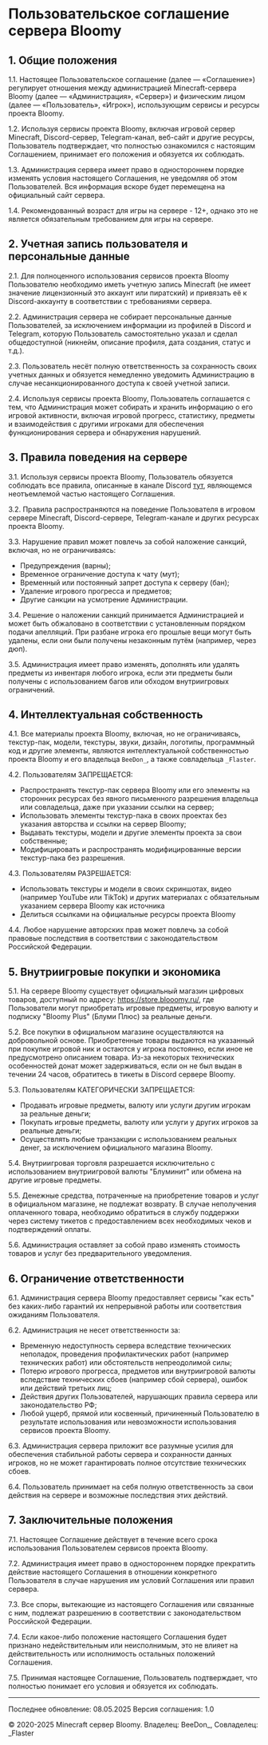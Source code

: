 # Пользовательское соглашение сервера Bloomy

## 1. Общие положения

1.1. Настоящее Пользовательское соглашение (далее — «Соглашение») регулирует отношения между администрацией Minecraft-сервера Bloomy (далее — «Администрация», «Сервер») и физическим лицом (далее — «Пользователь», «Игрок»), использующим сервисы и ресурсы проекта Bloomy.

1.2. Используя сервисы проекта Bloomy, включая игровой сервер Minecraft, Discord-сервер, Telegram-канал, веб-сайт и другие ресурсы, Пользователь подтверждает, что полностью ознакомился с настоящим Соглашением, принимает его положения и обязуется их соблюдать.

1.3. Администрация сервера имеет право в одностороннем порядке изменять условия настоящего Соглашения, не уведомляя об этом Пользователей. Вся информация вскоре будет перемещена на официальный сайт сервера.

1.4. Рекомендованный возраст для игры на сервере - 12+, однако это не является обязательным требованием для игры на сервере.

## 2. Учетная запись пользователя и персональные данные

2.1. Для полноценного использования сервисов проекта Bloomy Пользователю необходимо иметь учетную запись Minecraft (не имеет значение лицензионный это аккаунт или пиратский) и привязать её к Discord-аккаунту в соответствии с требованиями сервера.

2.2. Администрация сервера не собирает персональные данные Пользователей, за исключением информации из профилей в Discord и Telegram, которую Пользователь самостоятельно указал и сделал общедоступной (никнейм, описание профиля, дата создания, статус и т.д.).

2.3. Пользователь несёт полную ответственность за сохранность своих учетных данных и обязуется немедленно уведомить Администрацию в случае несанкционированного доступа к своей учетной записи.

2.4. Используя сервисы проекта Bloomy, Пользователь соглашается с тем, что Администрация может собирать и хранить информацию о его игровой активности, включая игровой прогресс, статистику, предметы и взаимодействия с другими игроками для обеспечения функционирования сервера и обнаружения нарушений.

## 3. Правила поведения на сервере

3.1. Используя сервисы проекта Bloomy, Пользователь обязуется соблюдать все правила, описанные в канале Discord [тут](https://discord.gg/gFjSqK2eq8), являющемся неотъемлемой частью настоящего Соглашения.

3.2. Правила распространяются на поведение Пользователя в игровом сервере Minecraft, Discord-сервере, Telegram-канале и других ресурсах проекта Bloomy.

3.3. Нарушение правил может повлечь за собой наложение санкций, включая, но не ограничиваясь:
- Предупреждения (варны);
- Временное ограничение доступа к чату (мут);
- Временный или постоянный запрет доступа к серверу (бан);
- Удаление игрового прогресса и предметов;
- Другие санкции на усмотрение Администрации.

3.4. Решение о наложении санкций принимается Администрацией и может быть обжаловано в соответствии с установленным порядком подачи апелляций. При разбане игрока его прошлые вещи могут быть удалены, если они были получены незаконным путём (например, через дюп).

3.5. Администрация имеет право изменять, дополнять или удалять предметы из инвентаря любого игрока, если эти предметы были получены с использованием багов или обходом внутриигровых ограничений.

## 4. Интеллектуальная собственность

4.1. Все материалы проекта Bloomy, включая, но не ограничиваясь, текстур-пак, модели, текстуры, звуки, дизайн, логотипы, программный код и другие элементы, являются интеллектуальной собственностью проекта Bloomy и его владельца `BeeDon_`, а также совладельца `_Flaster`.

4.2. Пользователям ЗАПРЕЩАЕТСЯ:
- Распространять текстур-пак сервера Bloomy или его элементы на сторонних ресурсах без явного письменного разрешения владельца или совладельца, даже при указании ссылки на сервер;
- Использовать элементы текстур-пака в своих проектах без указания авторства и ссылки на сервер Bloomy;
- Выдавать текстуры, модели и другие элементы проекта за свои собственные;
- Модифицировать и распространять модифицированные версии текстур-пака без разрешения.

4.3. Пользователям РАЗРЕШАЕТСЯ:
- Использовать текстуры и модели в своих скриншотах, видео (например YouTube или TikTok) и других материалах с обязательным указанием сервера Bloomy как источника
- Делиться ссылками на официальные ресурсы проекта Bloomy

4.4. Любое нарушение авторских прав может повлечь за собой правовые последствия в соответствии с законодательством Российской Федерации.

## 5. Внутриигровые покупки и экономика

5.1. На сервере Bloomy существует официальный магазин цифровых товаров, доступный по адресу: https://store.blooomy.ru/, где Пользователи могут приобретать игровые предметы, игровую валюту и подписку "Bloomy Plus" (Блуми Плюс) за реальные деньги.

5.2. Все покупки в официальном магазине осуществляются на добровольной основе. Приобретенные товары выдаются на указанный при покупке игровой ник и остаются у игрока постоянно, если иное не предусмотрено описанием товара. Из-за некоторых технических особенностей донат может задерживаться, если он не был выдан в течении 24 часов, обратитесь в тикеты в Discord сервере Bloomy.

5.3. Пользователям КАТЕГОРИЧЕСКИ ЗАПРЕЩАЕТСЯ:
- Продавать игровые предметы, валюту или услуги другим игрокам за реальные деньги;
- Покупать игровые предметы, валюту или услуги у других игроков за реальные деньги;
- Осуществлять любые транзакции с использованием реальных денег, за исключением официального магазина Bloomy.

5.4. Внутриигровая торговля разрешается исключительно с использованием внутриигровой валюты "Блуминит" или обмена на другие игровые предметы.

5.5. Денежные средства, потраченные на приобретение товаров и услуг в официальном магазине, не подлежат возврату. В случае неполучения оплаченного товара, необходимо обратиться в службу поддержки через систему тикетов с предоставлением всех необходимых чеков и подтверждений оплаты.

5.6. Администрация оставляет за собой право изменять стоимость товаров и услуг без предварительного уведомления.

## 6. Ограничение ответственности

6.1. Администрация сервера Bloomy предоставляет сервисы "как есть" без каких-либо гарантий их непрерывной работы или соответствия ожиданиям Пользователя.

6.2. Администрация не несет ответственности за:
- Временную недоступность сервера вследствие технических неполадок, проведения профилактических работ (например технических работ) или обстоятельств непреодолимой силы;
- Потерю игрового прогресса, предметов или внутриигровой валюты вследствие технических сбоев (например сбой сервера), ошибок или действий третьих лиц;
- Действия других Пользователей, нарушающих правила сервера или законодательство РФ;
- Любой ущерб, прямой или косвенный, причиненный Пользователю в результате использования или невозможности использования сервисов проекта Bloomy.

6.3. Администрация сервера приложит все разумные усилия для обеспечения стабильной работы сервера и сохранности данных игроков, но не может гарантировать полное отсутствие технических сбоев.

6.4. Пользователь принимает на себя полную ответственность за свои действия на сервере и возможные последствия этих действий.

## 7. Заключительные положения

7.1. Настоящее Соглашение действует в течение всего срока использования Пользователем сервисов проекта Bloomy.

7.2. Администрация имеет право в одностороннем порядке прекратить действие настоящего Соглашения в отношении конкретного Пользователя в случае нарушения им условий Соглашения или правил сервера.

7.3. Все споры, вытекающие из настоящего Соглашения или связанные с ним, подлежат разрешению в соответствии с законодательством Российской Федерации.

7.4. Если какое-либо положение настоящего Соглашения будет признано недействительным или неисполнимым, это не влияет на действительность или исполнимость остальных положений Соглашения.

7.5. Принимая настоящее Соглашение, Пользователь подтверждает, что полностью понимает его условия и обязуется их соблюдать.

---

Последнее обновление: 08.05.2025
Версия соглашения: 1.0

© 2020-2025 Minecraft сервер Bloomy. Владелец: BeeDon_, Совладелец: _Flaster
